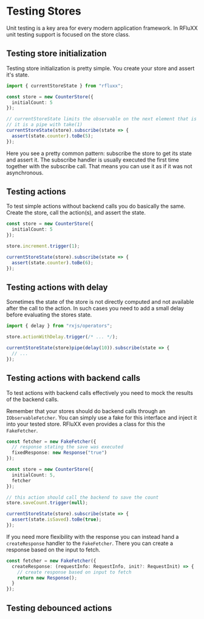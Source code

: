 # Testing Stores

Unit testing is a key area for every modern application framework. In RFluXX unit testing support is focused on the store class.

## Testing store initialization

Testing store initialization is pretty simple. You create your store and assert it's state.

```typescript
import { currentStoreState } from "rfluxx";

const store = new CounterStore({
  initialCount: 5
});

// currentStoreState limits the observable on the next element that is delivered
// it is a pipe with take(1)
currentStoreState(store).subscribe(state => {
  assert(state.counter).toBe(5);
});
```

Here you see a pretty common pattern: subscribe the store to get its state and assert it. The subscribe handler is usually executed the first time together with the subscribe call. That means you can use it as if it was not asynchronous.

## Testing actions

To test simple actions without backend calls you do basically the same. Create the store, call the action(s), and assert the state.

```typescript
const store = new CounterStore({
  initialCount: 5
});

store.increment.trigger(1);

currentStoreState(store).subscribe(state => {
  assert(state.counter).toBe(6);
});
```

## Testing actions with delay

Sometimes the state of the store is not directly computed and not available after the call to the action. In such cases you need to add a small delay before evaluating the stores state.

```typescript
import { delay } from "rxjs/operators";

store.actionWithDelay.trigger(/* ... */);

currentStoreState(store)pipe(delay(10)).subscribe(state => {
  // ...
});
```


## Testing actions with backend calls

To test actions with backend calls effectively you need to mock the results of the backend calls.

Remember that your stores should do backend calls through an `IObservableFetcher`. You can simply use a fake for this interface and inject it into your tested store. RFluXX even provides a class for this the `FakeFetcher`.

```typescript
const fetcher = new FakeFetcher({
  // response stating the save was executed
  fixedResponse: new Response("true")
});

const store = new CounterStore({
  initialCount: 5,
  fetcher
});

// this action should call the backend to save the count
store.saveCount.trigger(null);

currentStoreState(store).subscribe(state => {
  assert(state.isSaved).toBe(true);
});
```

If you need more flexibility with the response you can instead hand a `createResponse` handler to the `FakeFetcher`. There you can create a response based on the input to fetch.

```typescript
const fetcher = new FakeFetcher({
  createResponse: (requestInfo: RequestInfo, init?: RequestInit) => {
    // create response based on input to fetch
    return new Response();
  }
});
```

## Testing debounced actions